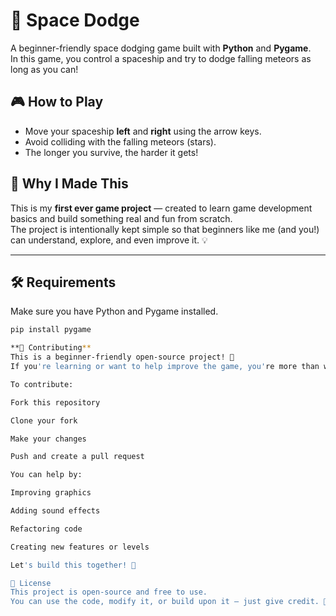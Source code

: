 # 🚀 Space Dodge

A beginner-friendly space dodging game built with **Python** and **Pygame**.  
In this game, you control a spaceship and try to dodge falling meteors as long as you can!


## 🎮 How to Play

- Move your spaceship **left** and **right** using the arrow keys.
- Avoid colliding with the falling meteors (stars).
- The longer you survive, the harder it gets!


## 🧠 Why I Made This

This is my **first ever game project** — created to learn game development basics and build something real and fun from scratch.  
The project is intentionally kept simple so that beginners like me (and you!) can understand, explore, and even improve it. 💡

---

## 🛠️ Requirements

Make sure you have Python and Pygame installed.

```bash
pip install pygame

**🤝 Contributing**
This is a beginner-friendly open-source project! 🌱
If you're learning or want to help improve the game, you're more than welcome!

To contribute:

Fork this repository

Clone your fork

Make your changes

Push and create a pull request

You can help by:

Improving graphics

Adding sound effects

Refactoring code

Creating new features or levels

Let's build this together! 💪

📄 License
This project is open-source and free to use.
You can use the code, modify it, or build upon it — just give credit. 🙏

